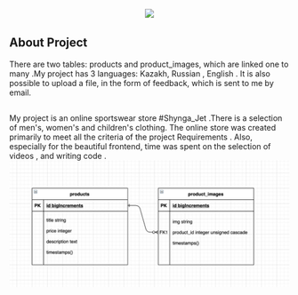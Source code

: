 <p align="center"><a href="https://laravel.com" target="_blank"><img src="https://raw.githubusercontent.com/laravel/art/master/logo-lockup/5%20SVG/2%20CMYK/1%20Full%20Color/laravel-logolockup-cmyk-red.svg" width="400"></a></p>


## About Project
There are two tables: products and product_images, which are linked one to many .My project has 3 languages: Kazakh, Russian , English . It is also possible to upload a file, in the form of feedback, which is sent to me by email.
##
My project is an online sportswear store #Shynga_Jet .There is a selection of men's, women's and children's clothing. The online store was created primarily to meet all the criteria of the project Requirements . Also, especially for the beautiful frontend, time was spent on the selection of videos , and writing code .
<img src="https://github.com/panshenkowski/KuanyshKadyrov-190103466-pr/blob/master/1232.png">
